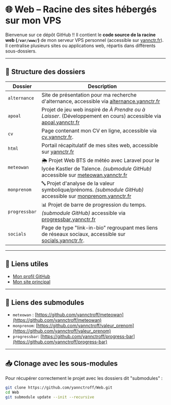 # 🌐 Web – Racine des sites hébergés sur mon VPS

Bienvenue sur ce dépôt GitHub !! Il contient le **code source de la racine web (`/var/www/`)** de mon serveur VPS personnel (accessible sur [yannctr.fr](https://yannctr.fr)). Il centralise plusieurs sites ou applications web, répartis dans différents sous-dossiers.

---

## 📁 Structure des dossiers

| Dossier       | Description                                                                 |
|---------------|-----------------------------------------------------------------------------|
| `alternance`  | Site de présentation pour ma recherche d'alternance, accessible via [alternance.yannctr.fr](https://alternance.yannctr.fr)                       |
| `apoal`       | Projet de jeu web inspiré de *À Prendre ou à Laisser*. (Développement en cours) accessible via [apoal.yannctr.fr](https://apoal.yannctr.fr)                   |
| `cv`          | Page contenant mon CV en ligne, accessible via [cv.yannctr.fr](https://cv.yannctr.fr). |
| `html`        | Portail récapitulatif de mes sites web, accessible sur [yannctr.fr](https://yannctr.fr)                                              |
| `meteowan`    | 🌦️ Projet Web BTS de météo avec Laravel pour le lycée Kastler de Talence. *(submodule GitHub)* accessible sur [meteowan.yannctr.fr](https://meteowan.yannctr.fr)|
| `monprenom`   | 🔤 Projet d'analyse de la valeur symbolique/prénoms. *(submodule GitHub)* accessible sur [monprenom.yannctr.fr](https://monprenom.yannctr.fr) |
| `progressbar` | 📊 Projet de barre de progression du temps. *(submodule GitHub)* accessible via [progressbar.yannctr.fr](https://progressbar.yannctr.fr)  |
| `socials`     | Page de type "link-in-bio" regroupant mes liens de réseaux sociaux, accessible sur [socials.yannctr.fr](https://socials.yannctr.fr).     |

---

## 🔗 Liens utiles

- [Mon profil GitHub](https://github.com/yannctroff)
- [Mon site principal](https://yannctr.fr)

---

## 🔗 Liens des submodules
- `meteowan` : [https://github.com/yannctroff/meteowan](https://github.com/yannctroff/meteowan)
- `monprenom`: [https://github.com/yannctroff/valeur_prenom](https://github.com/yannctroff/valeur_prenom)
- `progressbar`: [https://github.com/yannctroff/progress-bar](https://github.com/yannctroff/progress-bar)

---

## 📥 Clonage avec les sous-modules

Pour récupérer correctement le projet avec les dossiers dit "submodules" :

```bash
git clone https://github.com/yannctroff/Web.git
cd Web
git submodule update --init --recursive
```
